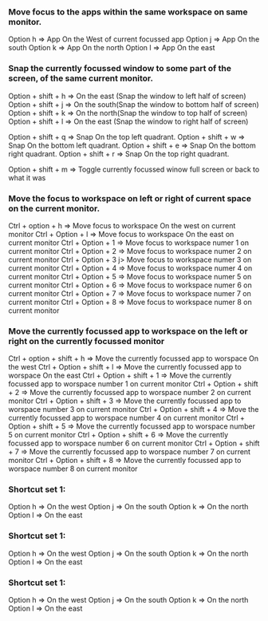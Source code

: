 ### Move focus to the apps within the same workspace on same monitor.
Option h => App On the West of current focussed app
Option j => App On the south
Option k => App On the north
Option l => App On the east 


### Snap the currently focussed window to some part of the screen, of the same current monitor.
Option + shift + h => On the east (Snap the window to left half of screen)
Option + shift + j => On the south(Snap the window to bottom half of screen)
Option + shift + k => On the north(Snap the window to top half of screen)
Option + shift + l => On the east (Snap the window to right half of screen)

Option + shift + q => Snap On the top left quadrant.
Option + shift + w => Snap On the bottom left quadrant.
Option + shift + e => Snap On the bottom right quadrant.
Option + shift + r => Snap On the top right quadrant.

Option + shift + m => Toggle currently focussed winow full screen or back to what it was



### Move the focus to workspace on left or right of current space on the current monitor.
Ctrl + option + h => Move focus to workspace On the west on current monitor
Ctrl + Option + l => Move focus to workspace On the east on current monitor 
Ctrl + Option + 1 => Move focus to workspace numer 1 on current monitor
Ctrl + Option + 2 => Move focus to workspace numer 2 on current monitor
Ctrl + Option + 3 j> Move focus to workspace numer 3 on current monitor
Ctrl + Option + 4 => Move focus to workspace numer 4 on current monitor
Ctrl + Option + 5 => Move focus to workspace numer 5 on current monitor
Ctrl + Option + 6 => Move focus to workspace numer 6 on current monitor
Ctrl + Option + 7 => Move focus to workspace numer 7 on current monitor
Ctrl + Option + 8 => Move focus to workspace numer 8 on current monitor


### Move the currently focussed app to workspace on the left or right on the currently focussed monitor
Ctrl + option + shift + h => Move the currently focussed app to worspace On the west
Ctrl + Option + shift + l => Move the currently focussed app to worspace On the east 
Ctrl + Option + shift + 1 => Move the currently focussed app to worspace number 1 on current monitor
Ctrl + Option + shift + 2 => Move the currently focussed app to worspace number 2 on current monitor
Ctrl + Option + shift + 3 => Move the currently focussed app to worspace number 3 on current monitor
Ctrl + Option + shift + 4 => Move the currently focussed app to worspace number 4 on current monitor
Ctrl + Option + shift + 5 => Move the currently focussed app to worspace number 5 on current monitor
Ctrl + Option + shift + 6 => Move the currently focussed app to worspace number 6 on current monitor
Ctrl + Option + shift + 7 => Move the currently focussed app to worspace number 7 on current monitor
Ctrl + Option + shift + 8 => Move the currently focussed app to worspace number 8 on current monitor


### Shortcut set 1:
Option h => On the west
Option j => On the south
Option k => On the north
Option l => On the east 

### Shortcut set 1:
Option h => On the west
Option j => On the south
Option k => On the north
Option l => On the east 

### Shortcut set 1:
Option h => On the west
Option j => On the south
Option k => On the north
Option l => On the east 


